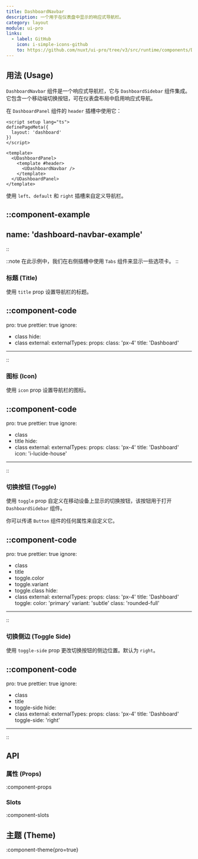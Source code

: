 ```yaml
---
title: DashboardNavbar
description: 一个用于在仪表盘中显示的响应式导航栏。
category: layout
module: ui-pro
links:
  - label: GitHub
    icon: i-simple-icons-github
    to: https://github.com/nuxt/ui-pro/tree/v3/src/runtime/components/DashboardNavbar.vue
---
```


## 用法 (Usage)

`DashboardNavbar` 组件是一个响应式导航栏，它与 `DashboardSidebar` 组件集成。它包含一个移动端切换按钮，可在仪表盘布局中启用响应式导航。

在 `DashboardPanel` 组件的 `header` 插槽中使用它：

```vue{9-11} [pages/index.vue]
<script setup lang="ts">
definePageMeta({
  layout: 'dashboard'
})
</script>

<template>
  <UDashboardPanel>
    <template #header>
      <UDashboardNavbar />
    </template>
  </UDashboardPanel>
</template>
```

使用 `left`、`default` 和 `right` 插槽来自定义导航栏。

::component-example
---
name: 'dashboard-navbar-example'
---
::

::note
在此示例中，我们在右侧插槽中使用 `Tabs` 组件来显示一些选项卡。
::

### 标题 (Title)

使用 `title` prop 设置导航栏的标题。

::component-code
---
pro: true
prettier: true
ignore:
  - class
hide:
  - class
external:
externalTypes:
props:
  class: 'px-4'
  title: 'Dashboard'
---
::

### 图标 (Icon)

使用 `icon` prop 设置导航栏的图标。

::component-code
---
pro: true
prettier: true
ignore:
  - class
  - title
hide:
  - class
external:
externalTypes:
props:
  class: 'px-4'
  title: 'Dashboard'
  icon:  'i-lucide-house'
---
::

### 切换按钮 (Toggle)

使用 `toggle` prop 自定义在移动设备上显示的切换按钮，该按钮用于打开 `DashboardSidebar` 组件。

你可以传递 `Button` 组件的任何属性来自定义它。

::component-code
---
pro: true
prettier: true
ignore:
  - class
  - title
  - toggle.color
  - toggle.variant
  - toggle.class
hide:
  - class
external:
externalTypes:
props:
  class: 'px-4'
  title: 'Dashboard'
  toggle:
    color: 'primary'
    variant: 'subtle'
    class: 'rounded-full'
---
::

### 切换侧边 (Toggle Side)

使用 `toggle-side` prop 更改切换按钮的侧边位置。默认为 `right`。

::component-code
---
pro: true
prettier: true
ignore:
  - class
  - title
  - toggle-side
hide:
  - class
external:
externalTypes:
props:
  class: 'px-4'
  title: 'Dashboard'
  toggle-side: 'right'
---
::

## API

### 属性 (Props)

:component-props

### Slots

:component-slots

## 主题 (Theme)

:component-theme{pro=true}
